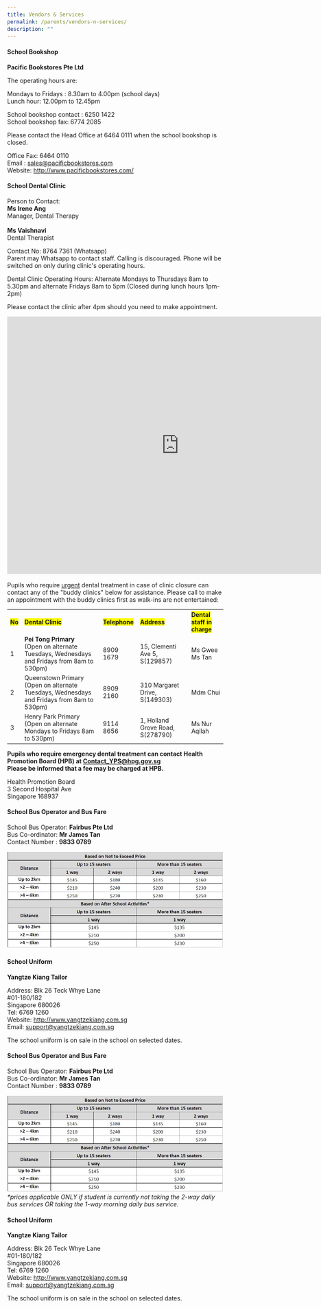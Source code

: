 ```yaml
---
title: Vendors & Services
permalink: /parents/vendors-n-services/
description: ""
---
```

<h4><strong>School Bookshop</strong></h4>
<p><strong>Pacific Bookstores Pte Ltd</strong></p>
<p>The operating hours are:</p>
<p>Mondays to Fridays : 8.30am to 4.00pm (school days)<br>Lunch hour: 12.00pm to 12.45pm</p>
<p>School bookshop contact : 6250 1422<br>School bookshop fax: 6774 2085</p>
<p>Please contact the Head Office at 6464 0111 when the school bookshop is closed.</p>
<p>Office Fax: 6464 0110<br>Email :&nbsp;<a href="mailto:sales@pacificbookstores.com" target="">sales@pacificbookstores.com</a><br>Website:&nbsp;<a href="http://www.pacificbookstores.com/" target="_blank" rel="noopener">http://www.pacificbookstores.com/</a></p>
<h4><strong>School Dental Clinic</strong></h4>
<p>Person to Contact:&nbsp;<br><strong>Ms Irene Ang</strong><br>Manager, Dental Therapy<br><br><strong>Ms Vaishnavi</strong><br>Dental Therapist</p>
<p>Contact No:&nbsp;8764 7361 (Whatsapp)<br>Parent may Whatsapp to contact staff. Calling is discouraged.&nbsp;Phone will be switched on only during clinic's operating hours.</p>
<p>Dental Clinic Operating Hours:&nbsp;Alternate Mondays to Thursdays 8am to 5.30pm and alternate Fridays 8am to 5pm (Closed during lunch hours 1pm-2pm)&nbsp;</p>
<p>Please contact the clinic after 4pm should you need to make appointment.</p>
<p><iframe src="https://calendar.google.com/calendar/embed?src=c_73734lpk10n98pit407sisl2ac%40group.calendar.google.com&amp;ctz=Asia%2FSingapore" width="800" height="600" frameborder="0" scrolling="no"></iframe></p>
<p>Pupils who require&nbsp;<u>urgent</u>&nbsp;dental treatment in case of clinic closure can contact any of the "buddy clinics" below for assistance. Please call to make an appointment with the buddy clinics first as walk-ins are not entertained:</p>
<table>
<tbody>
<tr>
<th style="text-align: left;"><span style="background-color: #ffff00;">No</span></th>
<th style="text-align: left;"><span style="background-color: #ffff00;">Dental Clinic</span></th>
<th style="text-align: left;"><span style="background-color: #ffff00;">Telephone</span></th>
<th style="text-align: left;"><span style="background-color: #ffff00;">Address</span></th>
<th style="text-align: left;"><span style="background-color: #ffff00;">Dental staff in charge</span></th>
</tr>
<tr>
<td>1</td>
<td><strong>Pei Tong Primary</strong><br>(Open on alternate Tuesdays, Wednesdays and Fridays from 8am to 530pm)</td>
<td>8909 1679</td>
<td>15, Clementi Ave 5, S(129857)</td>
<td>Ms Gwee<br>Ms Tan</td>
</tr>
<tr>
<td>2</td>
<td>Queenstown Primary<br>(Open on alternate Tuesdays, Wednesdays and Fridays from 8am to 530pm)</td>
<td>8909 2160</td>
<td>310 Margaret Drive, S(149303)</td>
<td>Mdm Chui</td>
</tr>
<tr>
<td>3</td>
<td>Henry Park Primary<br>(Open on alternate Mondays to Fridays 8am to 530pm)</td>
<td>9114 8656</td>
<td>1, Holland Grove Road, S(278790)</td>
<td>Ms Nur Aqilah</td>
</tr>
</tbody>
</table>
<p><strong>Pupils who require emergency dental treatment can contact Health Promotion Board (HPB) at <a href="mailto:Contact_YPS@hpg.gov.sg">Contact_YPS@hpg.gov.sg</a><br></strong><strong>Please be informed that a fee may be charged at HPB.</strong></p>
<p>Health Promotion Board<br>3 Second Hospital Ave<br>Singapore 168937</p>
<h4><strong>School Bus Operator and Bus Fare</strong></h4>
<p>School Bus Operator: <b>Fairbus Pte Ltd</b>
<br>Bus Co-ordinator: <b>Mr James Tan</b><br>
Contact Number : <b>9833 0789</b>
	
![](/images/2023/schbusservices2023.JPG)	

</p>
<h4><strong>School Uniform</strong></h4>
<p><strong>Yangtze Kiang Tailor</strong></p>
<p>Address: Blk 26 Teck Whye Lane&nbsp;<br>#01-180/182&nbsp;<br>Singapore 680026<br>Tel: 6769 1260<br>Website:&nbsp;<a href="http://www.yangtzekiang.com.sg/" target="_blank" rel="noopener">http://www.yangtzekiang.com.sg</a><br>Email:&nbsp;<a href="mailto:support@yangtzekiang.com.sg" target="">support@yangtzekiang.com.sg</a></p>
<p>The school uniform is on sale in the school on selected dates.</p>

<h4><strong>School Bus Operator and Bus Fare</strong></h4>
<p>School Bus Operator: <b>Fairbus Pte Ltd</b>
<br>Bus Co-ordinator: <b>Mr James Tan</b><br>
Contact Number : <b>9833 0789</b></p>

![](/images/2023/schbusservices2023.JPG)
<i>*prices applicable ONLY if student is currently not taking the 2-way daily bus services OR taking the 1-way morning daily bus service.</i>
<h4><strong>School Uniform</strong></h4>
<p><strong>Yangtze Kiang Tailor</strong></p>
<p>Address: Blk 26 Teck Whye Lane&nbsp;<br>#01-180/182&nbsp;<br>Singapore 680026<br>Tel: 6769 1260<br>Website:&nbsp;<a href="http://www.yangtzekiang.com.sg/" target="_blank" rel="noopener">http://www.yangtzekiang.com.sg</a><br>Email:&nbsp;<a href="mailto:support@yangtzekiang.com.sg" target="">support@yangtzekiang.com.sg</a></p>
<p>The school uniform is on sale in the school on selected dates.</p>
